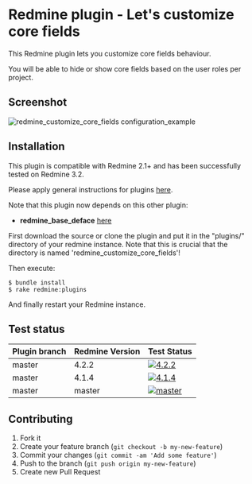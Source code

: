 Redmine plugin - Let's customize core fields
============

This Redmine plugin lets you customize core fields behaviour.

You will be able to hide or show core fields based on the user roles per project.

Screenshot
------------

![redmine_customize_core_fields configuration_example](assets/images/screenshot.png)

Installation
------------

This plugin is compatible with Redmine 2.1+ and has been successfully tested on Redmine 3.2.

Please apply general instructions for plugins [here](http://www.redmine.org/wiki/redmine/Plugins).

Note that this plugin now depends on this other plugin:
* **redmine_base_deface** [here](https://github.com/jbbarth/redmine_base_deface)

First download the source or clone the plugin and put it in the "plugins/" directory of your redmine instance. Note that this is crucial that the directory is named 'redmine_customize_core_fields'!

Then execute:

    $ bundle install
    $ rake redmine:plugins

And finally restart your Redmine instance.

Test status
------------

|Plugin branch| Redmine Version   | Test Status      |
|-------------|-------------------|------------------|
|master       | 4.2.2             | [![4.2.2][1]][5] |  
|master       | 4.1.4             | [![4.1.4][2]][5] |
|master       | master            | [![master][4]][5]|

[1]: https://github.com/nanego/redmine_customize_core_fields/actions/workflows/4_2_2.yml/badge.svg
[2]: https://github.com/nanego/redmine_customize_core_fields/actions/workflows/4_1_4.yml/badge.svg
[4]: https://github.com/nanego/redmine_customize_core_fields/actions/workflows/master.yml/badge.svg
[5]: https://github.com/nanego/redmine_customize_core_fields/actions


Contributing
------------

1. Fork it
2. Create your feature branch (`git checkout -b my-new-feature`)
3. Commit your changes (`git commit -am 'Add some feature'`)
4. Push to the branch (`git push origin my-new-feature`)
5. Create new Pull Request
